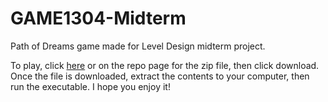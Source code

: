 # GAME1304-Midterm
Path of Dreams game made for Level Design midterm project.

To play, click <a href="BurnettKisa_PathOfDreams1.1.0.zip">here</a> or on the repo page for the zip file, then click download. Once the file is downloaded, extract the contents to your computer, then run the executable. I hope you enjoy it!

